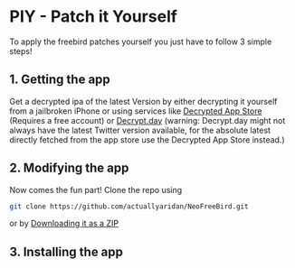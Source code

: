# PIY - Patch it Yourself
To apply the freebird patches yourself you just have to follow 3 simple steps!

## 1. Getting the app
Get a decrypted ipa of the latest Version by either decrypting it yourself from a jailbroken iPhone or using services like [Decrypted App Store](https://armconverter.com/decryptedappstore/us) (Requires a free account) or [Decrypt.day](https://decrypt.day) (warning: Decrypt.day might not always have the latest Twitter version available, for the absolute latest directly fetched from the app store use the Decrypted App Store instead.)

## 2. Modifying the app
Now comes the fun part! Clone the repo using 
```sh
git clone https://github.com/actuallyaridan/NeoFreeBird.git
```

or by [Downloading it as a ZIP](https://github.com/actuallyaridan/NeoFreeBird/archive/refs/heads/main.zip)

## 3. Installing the app
